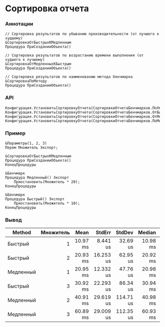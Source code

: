 # Сортировка отчета

### Аннотации

```bsl
// Сортировка результатов по убыванию производительности (от лучшего к худшему)
&СортировкаОтБыстрыхКМедленным
Процедура ПриСозданииОбъекта()

// Сортировка результатов по возрастанию времени выполнения (от худшего к лучшему)
&СортировкаОтМедленныхКБыстрым
Процедура ПриСозданииОбъекта()

// Сортировка результатов по наименованию метода бенчмарка
&СортировкаПоМетоду
Процедура ПриСозданииОбъекта()
```

### API

```bsl
Конфигурация.УстановитьСортировкуОтчета(СортировкиОтчетаБенчмарков.ПоУмолчанию);
Конфигурация.УстановитьСортировкуОтчета(СортировкиОтчетаБенчмарков.ОтБыстрыхКМедленным);
Конфигурация.УстановитьСортировкуОтчета(СортировкиОтчетаБенчмарков.ОтМедленныхКБыстрым);
Конфигурация.УстановитьСортировкуОтчета(СортировкиОтчетаБенчмарков.ПоМетоду);
```

### Пример

```bsl
&Параметры(1, 2, 3)
Перем Множитель Экспорт;

&СортировкаОтБыстрыхКМедленным
Процедура ПриСозданииОбъекта()
КонецПроцедуры

&Бенчмарк
Процедура Медленный() Экспорт
	Приостановить(Множитель * 20);
КонецПроцедуры

&Бенчмарк
Процедура Быстрый() Экспорт
	Приостановить(Множитель * 10);
КонецПроцедуры
```

### Вывод

| Method    | Множитель |     Mean |    StdErr |    StdDev |   Median |  Op/s |
|-----------|----------:|---------:|----------:|----------:|---------:|------:|
| Быстрый   |         1 | 10.97 ms |  8.441 us |  32.69 us | 10.98 ms | 91.17 |
| Быстрый   |         2 | 20.93 ms | 16.253 us |  62.95 us | 20.92 ms | 47.77 |
| Медленный |         1 | 20.95 ms | 12.332 us |  47.76 us | 20.98 ms | 47.73 |
| Быстрый   |         3 | 30.92 ms | 22.293 us |  86.34 us | 30.94 ms | 32.34 |
| Медленный |         2 | 40.91 ms | 29.619 us | 114.71 us | 40.98 ms | 24.44 |
| Медленный |         3 | 60.89 ms | 29.009 us | 112.35 us | 60.93 ms | 16.42 |

